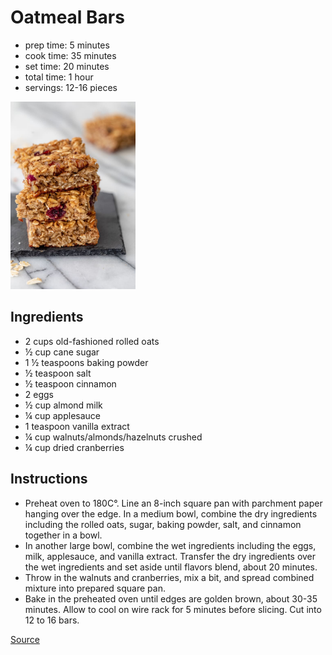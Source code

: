 # Oatmeal Bars

- prep time: 5 minutes
- cook time: 35 minutes
- set time: 20 minutes
- total time: 1 hour
- servings: 12-16 pieces

<img src="../images/oatmeal_bars.jpg" alt="drawing" width="200"/>


## Ingredients

- 2 cups old-fashioned rolled oats
- ½ cup cane sugar
- 1 ½ teaspoons baking powder
- ½ teaspoon salt
- ½ teaspoon cinnamon
- 2 eggs
- ½ cup almond milk
- ¼ cup applesauce
- 1 teaspoon vanilla extract
- ¼ cup walnuts/almonds/hazelnuts crushed
- ¼ cup dried cranberries

## Instructions

- Preheat oven to 180C°. Line an 8-inch square pan with parchment paper hanging over the edge.
In a medium bowl, combine the dry ingredients including the rolled oats, sugar, baking powder, salt, and cinnamon together in a bowl.
- In another large bowl, combine the wet ingredients including the eggs, milk, applesauce, and vanilla extract. Transfer the dry ingredients over the wet ingredients and set aside until flavors blend, about 20 minutes.
- Throw in the walnuts and cranberries, mix a bit, and spread combined mixture into prepared square pan.
- Bake in the preheated oven until edges are golden brown, about 30-35 minutes. Allow to cool on wire rack for 5 minutes before slicing. Cut into 12 to 16 bars.

[Source](https://feelgoodfoodie.net/recipe/oatmeal-breakfast-bars/)